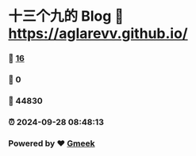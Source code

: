 # 十三个九的 Blog :link: https://aglarevv.github.io/ 
### :page_facing_up: [16](https://aglarevv.github.io//tag.html) 
### :speech_balloon: 0 
### :hibiscus: 44830 
### :alarm_clock: 2024-09-28 08:48:13 
### Powered by :heart: [Gmeek](https://github.com/Meekdai/Gmeek)
